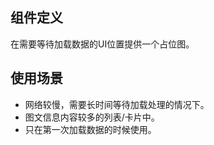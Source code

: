 ## 组件定义

在需要等待加载数据的UI位置提供一个占位图。

## 使用场景

- 网络较慢，需要长时间等待加载处理的情况下。
- 图文信息内容较多的列表/卡片中。
- 只在第一次加载数据的时候使用。
